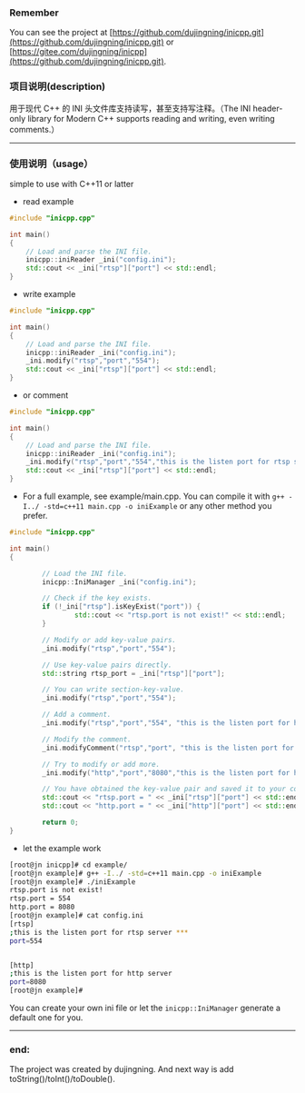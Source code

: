 ### Remember
You can see the project at [https://github.com/dujingning/inicpp.git](https://github.com/dujingning/inicpp.git) or [https://gitee.com/dujingning/inicpp](https://github.com/dujingning/inicpp.git).

### 项目说明(description)

用于现代 C++ 的 INI 头文件库支持读写，甚至支持写注释。（The INI header-only library for Modern C++ supports reading and writing, even writing comments.）

---

### 使用说明（usage）

simple to use with C++11 or latter

* read example
```cpp
#include "inicpp.cpp"

int main()
{
	// Load and parse the INI file.
	inicpp::iniReader _ini("config.ini");
    std::cout << _ini["rtsp"]["port"] << std::endl;
}
```

* write example
```cpp
#include "inicpp.cpp"

int main()
{
	// Load and parse the INI file.
	inicpp::iniReader _ini("config.ini");
    _ini.modify("rtsp","port","554");
    std::cout << _ini["rtsp"]["port"] << std::endl;
}
```

* or comment
```cpp
#include "inicpp.cpp"

int main()
{
	// Load and parse the INI file.
	inicpp::iniReader _ini("config.ini");
    _ini.modify("rtsp","port","554","this is the listen port for rtsp server");
    std::cout << _ini["rtsp"]["port"] << std::endl;
}
```

* For a full example, see example/main.cpp. You can compile it with `g++ -I../ -std=c++11 main.cpp -o iniExample` or any other method you prefer.

```cpp
#include "inicpp.cpp"

int main()
{

        // Load the INI file.
        inicpp::IniManager _ini("config.ini");

        // Check if the key exists.
        if (!_ini["rtsp"].isKeyExist("port")) {
                std::cout << "rtsp.port is not exist!" << std::endl;
        }

        // Modify or add key-value pairs.
        _ini.modify("rtsp","port","554");

        // Use key-value pairs directly.
        std::string rtsp_port = _ini["rtsp"]["port"];

        // You can write section-key-value.
        _ini.modify("rtsp","port","554");

        // Add a comment.
        _ini.modify("rtsp","port","554", "this is the listen port for http server");

        // Modify the comment.
        _ini.modifyComment("rtsp","port", "this is the listen port for rtsp server ***");

        // Try to modify or add more.
        _ini.modify("http","port","8080","this is the listen port for http server");

        // You have obtained the key-value pair and saved it to your config file.
        std::cout << "rtsp.port = " << _ini["rtsp"]["port"] << std::endl;
        std::cout << "http.port = " << _ini["http"]["port"] << std::endl;

        return 0;
}
```
* let the example work 
```bash
[root@jn inicpp]# cd example/
[root@jn example]# g++ -I../ -std=c++11 main.cpp -o iniExample
[root@jn example]# ./iniExample
rtsp.port is not exist!
rtsp.port = 554
http.port = 8080
[root@jn example]# cat config.ini
[rtsp]
;this is the listen port for rtsp server ***
port=554


[http]
;this is the listen port for http server
port=8080
[root@jn example]#
```

You can create your own ini file or let the `inicpp::IniManager` generate a default one for you.

---

### end:
 The project was created by dujingning. And next way is add toString()/toInt()/toDouble().